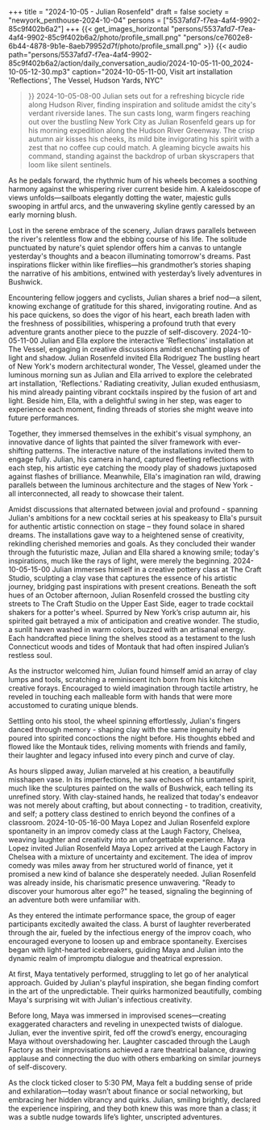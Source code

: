 +++
title = "2024-10-05 - Julian Rosenfeld"
draft = false
society = "newyork_penthouse-2024-10-04"
persons = ["5537afd7-f7ea-4af4-9902-85c9f402b6a2"]
+++
{{< get_images_horizontal "persons/5537afd7-f7ea-4af4-9902-85c9f402b6a2/photo/profile_small.png" "persons/ce7602e8-6b44-4878-9b1e-8aeb79952d7f/photo/profile_small.png" >}}
{{< audio
    path="persons/5537afd7-f7ea-4af4-9902-85c9f402b6a2/action/daily_conversation_audio/2024-10-05-11-00_2024-10-05-12-30.mp3" 
    caption="2024-10-05-11-00, Visit art installation 'Reflections', The Vessel, Hudson Yards, NYC"
>}}
2024-10-05-08-00
Julian sets out for a refreshing bicycle ride along Hudson River, finding inspiration and solitude amidst the city's verdant riverside lanes.
The sun casts long, warm fingers reaching out over the bustling New York City as Julian Rosenfeld gears up for his morning expedition along the Hudson River Greenway. The crisp autumn air kisses his cheeks, its mild bite invigorating his spirit with a zest that no coffee cup could match. A gleaming bicycle awaits his command, standing against the backdrop of urban skyscrapers that loom like silent sentinels.

As he pedals forward, the rhythmic hum of his wheels becomes a soothing harmony against the whispering river current beside him. A kaleidoscope of views unfolds—sailboats elegantly dotting the water, majestic gulls swooping in artful arcs, and the unwavering skyline gently caressed by an early morning blush.

Lost in the serene embrace of the scenery, Julian draws parallels between the river's relentless flow and the ebbing course of his life. The solitude punctuated by nature's quiet splendor offers him a canvas to untangle yesterday's thoughts and a beacon illuminating tomorrow's dreams. Past inspirations flicker within like fireflies—his grandmother’s stories shaping the narrative of his ambitions, entwined with yesterday’s lively adventures in Bushwick.

Encountering fellow joggers and cyclists, Julian shares a brief nod—a silent, knowing exchange of gratitude for this shared, invigorating routine. And as his pace quickens, so does the vigor of his heart, each breath laden with the freshness of possibilities, whispering a profound truth that every adventure grants another piece to the puzzle of self-discovery.
2024-10-05-11-00
Julian and Ella explore the interactive 'Reflections' installation at The Vessel, engaging in creative discussions amidst enchanting plays of light and shadow.
Julian Rosenfeld invited Ella Rodriguez
The bustling heart of New York's modern architectural wonder, The Vessel, gleamed under the luminous morning sun as Julian and Ella arrived to explore the celebrated art installation, 'Reflections.' Radiating creativity, Julian exuded enthusiasm, his mind already painting vibrant cocktails inspired by the fusion of art and light. Beside him, Ella, with a delightful swing in her step, was eager to experience each moment, finding threads of stories she might weave into future performances.

Together, they immersed themselves in the exhibit's visual symphony, an innovative dance of lights that painted the silver framework with ever-shifting patterns. The interactive nature of the installations invited them to engage fully. Julian, his camera in hand, captured fleeting reflections with each step, his artistic eye catching the moody play of shadows juxtaposed against flashes of brilliance. Meanwhile, Ella's imagination ran wild, drawing parallels between the luminous architecture and the stages of New York - all interconnected, all ready to showcase their talent.

Amidst discussions that alternated between jovial and profound - spanning Julian's ambitions for a new cocktail series at his speakeasy to Ella's pursuit for authentic artistic connection on stage – they found solace in shared dreams. The installations gave way to a heightened sense of creativity, rekindling cherished memories and goals. As they concluded their wander through the futuristic maze, Julian and Ella shared a knowing smile; today's inspirations, much like the rays of light, were merely the beginning.
2024-10-05-15-00
Julian immerses himself in a creative pottery class at The Craft Studio, sculpting a clay vase that captures the essence of his artistic journey, bridging past inspirations with present creations.
Beneath the soft hues of an October afternoon, Julian Rosenfeld crossed the bustling city streets to The Craft Studio on the Upper East Side, eager to trade cocktail shakers for a potter's wheel. Spurred by New York’s crisp autumn air, his spirited gait betrayed a mix of anticipation and creative wonder. The studio, a sunlit haven washed in warm colors, buzzed with an artisanal energy. Each handcrafted piece lining the shelves stood as a testament to the lush Connecticut woods and tides of Montauk that had often inspired Julian’s restless soul.

As the instructor welcomed him, Julian found himself amid an array of clay lumps and tools, scratching a reminiscent itch born from his kitchen creative forays. Encouraged to wield imagination through tactile artistry, he reveled in touching each malleable form with hands that were more accustomed to curating unique blends.

Settling onto his stool, the wheel spinning effortlessly, Julian's fingers danced through memory - shaping clay with the same ingenuity he’d poured into spirited concoctions the night before. His thoughts ebbed and flowed like the Montauk tides, reliving moments with friends and family, their laughter and legacy infused into every pinch and curve of clay. 

As hours slipped away, Julian marveled at his creation, a beautifully misshapen vase. In its imperfections, he saw echoes of his untamed spirit, much like the sculptures painted on the walls of Bushwick, each telling its unrefined story. With clay-stained hands, he realized that today's endeavor was not merely about crafting, but about connecting - to tradition, creativity, and self; a pottery class destined to enrich beyond the confines of a classroom.
2024-10-05-16-00
Maya Lopez and Julian Rosenfeld explore spontaneity in an improv comedy class at the Laugh Factory, Chelsea, weaving laughter and creativity into an unforgettable experience.
Maya Lopez invited Julian Rosenfeld
Maya Lopez arrived at the Laugh Factory in Chelsea with a mixture of uncertainty and excitement. The idea of improv comedy was miles away from her structured world of finance, yet it promised a new kind of balance she desperately needed. Julian Rosenfeld was already inside, his charismatic presence unwavering. "Ready to discover your humorous alter ego?" he teased, signaling the beginning of an adventure both were unfamiliar with.

As they entered the intimate performance space, the group of eager participants excitedly awaited the class. A burst of laughter reverberated through the air, fueled by the infectious energy of the improv coach, who encouraged everyone to loosen up and embrace spontaneity. Exercises began with light-hearted icebreakers, guiding Maya and Julian into the dynamic realm of impromptu dialogue and theatrical expression.

At first, Maya tentatively performed, struggling to let go of her analytical approach. Guided by Julian's playful inspiration, she began finding comfort in the art of the unpredictable. Their quirks harmonized beautifully, combing Maya's surprising wit with Julian's infectious creativity.

Before long, Maya was immersed in improvised scenes—creating exaggerated characters and reveling in unexpected twists of dialogue. Julian, ever the inventive spirit, fed off the crowd’s energy, encouraging Maya without overshadowing her. Laughter cascaded through the Laugh Factory as their improvisations achieved a rare theatrical balance, drawing applause and connecting the duo with others embarking on similar journeys of self-discovery.

As the clock ticked closer to 5:30 PM, Maya felt a budding sense of pride and exhilaration—today wasn’t about finance or social networking, but embracing her hidden vibrancy and quirks. Julian, smiling brightly, declared the experience inspiring, and they both knew this was more than a class; it was a subtle nudge towards life’s lighter, unscripted adventures.
